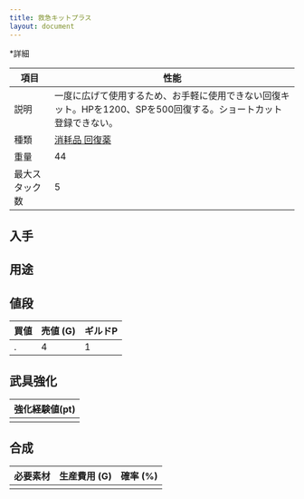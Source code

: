 ```yaml
---
title: 救急キットプラス
layout: document
---
```

*詳細

|項目|性能|
|---|---|
|説明|一度に広げて使用するため、お手軽に使用できない回復キット。HPを1200、SPを500回復する。ショートカット登録できない。|
|種類|[消耗品 回復薬](消耗品(回復薬))|
|重量|44|
|最大スタック数|5|

## 入手


## 用途


## 値段


|買値|売値 (G)|ギルドP|
|---|---|---|
|.|4|1|

## 武具強化


|強化経験値(pt)|
|---|
||

## 合成


|必要素材|生産費用 (G)|確率 (%)|
|---|---|---|
||||
